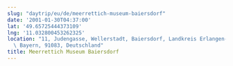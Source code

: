 ```yaml
---
slug: "daytrip/eu/de/meerrettich-museum-baiersdorf"
date: '2001-01-30T04:37:00'
lat: '49.65725444373109'
lng: '11.032800453262325'
location: "11, Judengasse, Wellerstadt, Baiersdorf, Landkreis Erlangen-H\xF6chstadt,\
  \ Bayern, 91083, Deutschland"
title: Meerrettich Museum Baiersdorf
---
```



